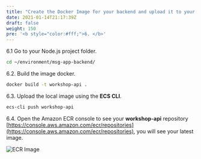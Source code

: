 ```yaml
---
title: "Create the Docker Image for your backend and upload it to your repo on Elastic Container Registry"
date: 2021-01-14T21:17:39Z
draft: false
weight: 150
pre: '<b style="color:#fff;">6. </b>'
---
```


6.1 Go to your Node.js project folder.

``` bash
cd ~/environment/msg-app-backend/
```

6.2\. Build the image docker.

``` bash
docker build -t workshop-api .
```

6.3\. Upload the local image using the **ECS CLI**.

``` bash
ecs-cli push workshop-api
```

6.4\. Open the Amazon ECR console to see your **workshop-api** repository [https://console.aws.amazon.com/ecr/repositories](https://console.aws.amazon.com/ecr/repositories), you will see your latest image.

![ECR Image](../images/cloud9-ecr-image.png)